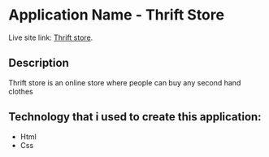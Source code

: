 # Application Name - Thrift Store

Live site link:  [Thrift store](https://github.com/facebook/create-react-app).

## Description 

Thrift store is an online store where people can buy any second hand clothes

## Technology that i used to create this application:
* Html
* Css
